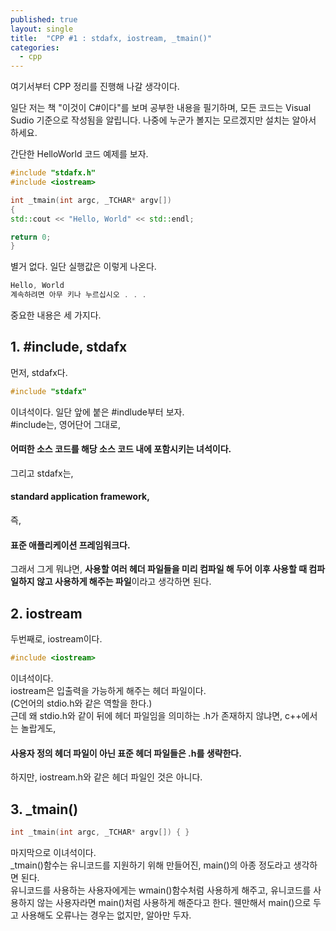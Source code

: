 ```yaml
---
published: true
layout: single
title:  "CPP #1 : stdafx, iostream, _tmain()"
categories:
  - cpp
---
```



 
여기서부터 CPP 정리를 진행해 나갈 생각이다. 

일단 저는 책 "이것이 C#이다"를 보며 공부한 내용을 필기하며, 모든 코드는 Visual Sudio 기준으로 작성됨을 알립니다.
나중에 누군가 볼지는 모르겠지만 설치는 알아서 하세요.
 
 
간단한 HelloWorld 코드 예제를 보자.
```cpp
#include "stdafx.h"
#include <iostream>

int _tmain(int argc, _TCHAR* argv[])
{
std::cout << "Hello, World" << std::endl;

return 0;
}
```

별거 없다. 
일단 실행값은 이렇게 나온다.

```cpp
Hello, World
계속하려면 아무 키나 누르십시오 . . .
```

중요한 내용은 세 가지다.

## **1. #include, stdafx**

먼저, stdafx다. 
```cpp
#include "stdafx"
```
이녀석이다.
일단 앞에 붙은 #indlude부터 보자.  
#include는, 영어단어 그대로,  
#### 어떠한 소스 코드를 해당 소스 코드 내에 포함시키는 녀석이다. 
그리고 stdafx는, 
#### standard application framework, 
즉, 
#### 표준 애플리케이션 프레임워크다.
그래서 그게 뭐냐면, **사용할 여러 헤더 파일들을 미리 컴파일 해 두어 이후 사용할 때 컴파일하지 않고 사용하게 해주는 파일**이라고 생각하면 된다.

## **2. iostream**
두번째로, iostream이다.
```cpp
#include <iostream>
```
이녀석이다.  
iostream은 입출력을 가능하게 해주는 헤더 파일이다.  
(C언어의 stdio.h와 같은 역할을 한다.)  
근데 왜 stdio.h와 같이 뒤에 헤더 파일임을 의미하는 .h가 존재하지 않냐면, c++에서는 놀랍게도, 
#### 사용자 정의 헤더 파일이 아닌 표준 헤더 파일들은 .h를 생략한다.
하지만, iostream.h와 같은 헤더 파일인 것은 아니다.

## **3. _tmain()**
```cpp
int _tmain(int argc, _TCHAR* argv[]) { }
```
마지막으로 이녀석이다.  
_tmain()함수는 유니코드를 지원하기 위해 만들어진, main()의 아종 정도라고 생각하면 된다.  
유니코드를 사용하는 사용자에게는 wmain()함수처럼 사용하게 해주고, 유니코드를 사용하지 않는 사용자라면 main()처럼 사용하게 해준다고 한다. 웬만해서 main()으로 두고 사용해도 오류나는 경우는 없지만, 알아만 두자.



